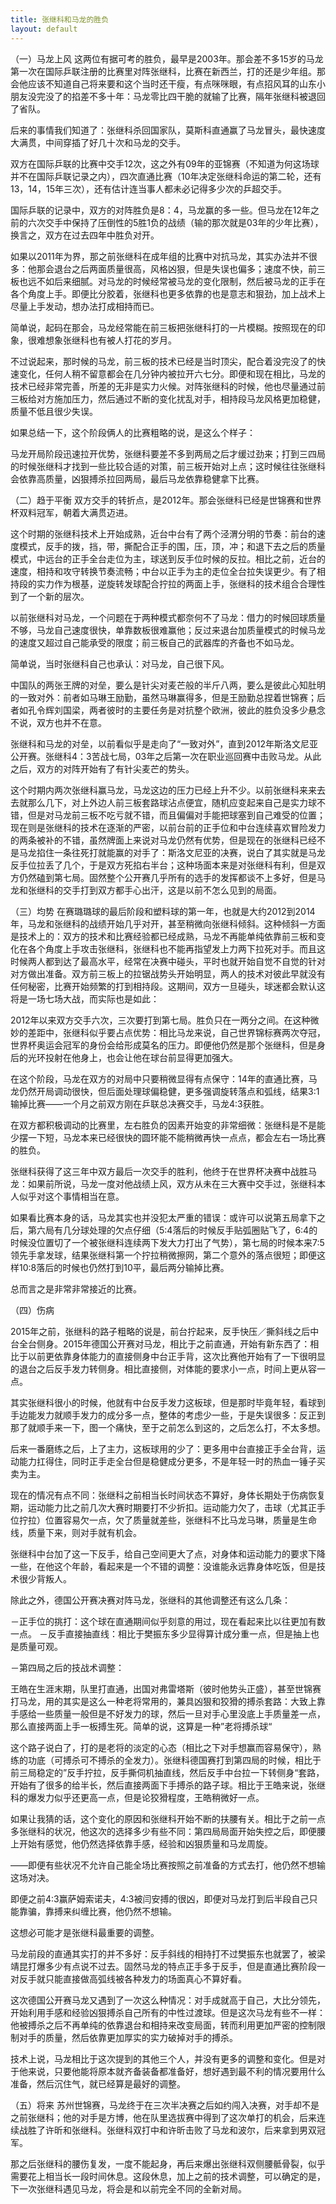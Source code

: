 ```yaml
---
title: 张继科和马龙的胜负
layout: default
---
```


（一）马龙上风
这两位有据可考的胜负，最早是2003年。那会差不多15岁的马龙第一次在国际乒联注册的比赛里对阵张继科，比赛在新西兰，打的还是少年组。那会他应该不知道自己将来要和这个当时还干瘦，有点咪咪眼，有点招风耳的山东小朋友没完没了的掐差不多十年：马龙零比四干脆的就输了比赛，隔年张继科被退回了省队。

后来的事情我们知道了：张继科杀回国家队，莫斯科直通赢了马龙冒头，最快速度大满贯，中间穿插了好几十次和马龙的交手。

双方在国际乒联的比赛中交手12次，这之外有09年的亚锦赛（不知道为何这场球并不在国际乒联记录之内），四次直通比赛（10年决定张继科命运的第二轮，还有13，14，15年三次），还有估计连当事人都未必记得多少次的乒超交手。

国际乒联的记录中，双方的对阵胜负是8：4，马龙赢的多一些。但马龙在12年之前的六次交手中保持了压倒性的5胜1负的战绩（输的那次就是03年的少年比赛），换言之，双方在过去四年中胜负对开。

如果以2011年为界，那之前张继科在成年组的比赛中对抗马龙，其实办法并不很多：他那会退台之后两面质量很高，风格凶狠，但是失误也偏多；速度不快，前三板也远不如后来细腻。对马龙的时候经常被马龙的变化限制，然后被马龙的正手在各个角度上手。即便比分胶着，张继科也更多依靠的也是意志和狠劲，加上战术上尽量上手发动，想办法打成相持而已。

简单说，起码在那会，马龙经常能在前三板把张继科打的一片模糊。按照现在的印象，很难想象张继科也有被人打花的岁月。

不过说起来，那时候的马龙，前三板的技术已经是当时顶尖，配合着没完没了的快速变化，任何人稍不留意都会在几分钟内被拉开六七分。即便和现在相比，马龙的技术已经非常完善，所差的无非是实力火候。对阵张继科的时候，他也尽量通过前三板给对方施加压力，然后通过不断的变化扰乱对手，相持段马龙风格更加稳健，质量不低且很少失误。

如果总结一下，这个阶段俩人的比赛粗略的说，是这么个样子：

马龙开局阶段迅速拉开优势，张继科要差不多到两局之后才缓过劲来；打到三四局的时候张继科才找到一些比较合适的对策，前三板开始对上点；这时候往往张继科会依靠高质量，凶狠搏杀拉回两局，最后马龙依靠稳健拿下比赛。


（二）趋于平衡
双方交手的转折点，是2012年。那会张继科已经是世锦赛和世界杯双料冠军，朝着大满贯迈进。

这个时期的张继科技术上开始成熟，近台中台有了两个泾渭分明的节奏：前台的速度模式，反手的拨，挡，带，撕配合正手的围，压，顶，冲；和退下去之后的质量模式，中远台的正手全台走位为主，球送到反手位时候的反拉。相比之前，近台的速度，相持和攻守转换节奏流畅；中台以正手为主的走位全台拉失误更少。有了相持段的实力作为根基，逆旋转发球配合拧拉的两面上手，张继科的技术组合合理性到了一个新的层次。

以前张继科对马龙，一个问题在于两种模式都奈何不了马龙：借力的时候回球质量不够，马龙自己速度很快，单靠数板很难赢他；反过来退台加质量模式的时候马龙的速度又超过自己能承受的限度；前三板自己的武器库的齐备也不如马龙。

简单说，当时张继科自己也承认：对马龙，自己很下风。

中国队的两张王牌的对垒，要么是针尖对麦芒般的半斤八两，要么是彼此心知肚明的一致对外：前者如马琳王励勤，虽然马琳赢得多，但是王励勤总捏着世锦赛；后者如孔令辉刘国梁，两者彼时的主要任务是对抗整个欧洲，彼此的胜负没多少悬念不说，双方也并不在意。

张继科和马龙的对垒，以前看似乎是走向了“一致对外”，直到2012年斯洛文尼亚公开赛。张继科4：3苦战七局，03年之后第一次在职业巡回赛中击败马龙。从此之后，双方的对阵开始有了有针尖麦芒的势头。

这个时期内两次张继科赢马龙，马龙这边的压力已经上升不少。以前张继科来来去去就那么几下，对上外边人前三板套路球沾点便宜，随机应变起来自己是实力球不错，但是对马龙前三板不吃亏就不错，而且偏偏对手能把球塞到自己难受的位置；现在则是张继科的技术在逐渐的严密，以前台前的正手位和中台连续喜欢冒险发力的两条被补的不错，虽然牌面上来说对马龙仍然有优势，但是现在的张继科已经不是马龙掐住一条往死打就能赢的对手了：斯洛文尼亚的决赛，说白了其实就是马龙反手位拉丢了几个，于是双方死掐右半台；这种场面本来是对张继科有利，但是双方仍然磕到第七局。固然整个公开赛几乎所有的选手的发挥都谈不上多好，但是马龙和张继科的交手打到双方都手心出汗，这是以前不怎么见到的局面。


（三）均势
在赛璐璐球的最后阶段和塑料球的第一年，也就是大约2012到2014年，马龙和张继科的战绩开始几乎对开，甚至稍微向张继科倾斜。这种倾斜一方面是技术上的：双方的技术和比赛经验都已经成熟，马龙不再能单纯依靠前三板和变化在各个角度上手攻击张继科，张继科也不能再指望发上力两下拉死对手。而且这时候两人都到达了最高水平，经常在决赛中碰头，平时也就开始自觉不自觉的针对对方做出准备。双方前三板上的拉锯战势头开始明显，两人的技术对彼此早就没有任何秘密，比赛开始频繁的打到相持段。这期间，双方一旦碰头，球迷都会默认这将是一场七场大战，而实际也是如此：

2012年以来双方交手六次，三次要打到第七局。胜负只在一两分之间。在这种微妙的差距中，张继科似乎要占点优势：相比马龙来说，自己世界锦标赛两次夺冠，世界杯奥运会冠军的身份会给形成莫名的压力。即便他仍然是那个张继科，但是身后的光环投射在他身上，也会让他在球台前显得更加强大。

在这个阶段，马龙在双方的对局中只要稍微显得有点保守：14年的直通比赛，马龙仍然开局调动很快，但后面处理球偏稳健，更多强调旋转落点和弧线，结果3:1输掉比赛——一个月之前双方刚在乒联总决赛交手，马龙4:3获胜。

在双方都积极调动的比赛里，左右胜负的因素开始变的非常细微：张继科是不是能少摆一下短，马龙本来已经很快的圆环能不能稍微再快一点点，都会左右一场比赛的胜负。

张继科获得了这三年中双方最后一次交手的胜利，他终于在世界杯决赛中战胜马龙：如果前所说，马龙一度对他战绩上风，双方从未在三大赛中交手过，张继科本人似乎对这个事情相当在意。

如果看比赛本身的话，马龙其实也并没犯太严重的错误：或许可以说第五局拿下之后，第六局有几分球处理的欠点仔细（5:4落后的时候反手贴弧圈贴飞了，6:4的时候没位置切了一个被张继科连续两下发大力打出了气势），第七局的时候本来7:5领先手拿发球，结果张继科第一个拧拉稍微擦网，第二个意外的落点很短；即便这样10:8落后的时候也仍然打到10平，最后两分输掉比赛。

总而言之是非常非常接近的比赛。

（四）伤病

2015年之前，张继科的路子粗略的说是，前台拧起来，反手快压／撕斜线之后中台全台侧身。2015年德国公开赛对马龙，相比于之前直通，开始有新东西了：相比于以前更依靠身体能力的直接侧身中台正手背，这次比赛他开始有了一下很明显的退台之后反手发力转侧身。相比直接侧，对体能的要求小一点，时间上更从容一点。

其实张继科很小的时候，他就有中台反手发力这板球，但是那时毕竟年轻，看球到手边能发力就顺手发力的成分多一点，整体的考虑少一些，于是失误很多：反正到那了就顺手来一下，图一个痛快，至于之前怎么到这的，之后怎么打，不太多想。

后来一番磨练之后，上了主力，这板球用的少了：更多用中台直接正手全台背，运动能力扛得住，同时正手走全台但是稳健成分更多，不是年轻一时的热血一锤子买卖为主。

现在的情况有点不同：张继科之前相当长时间状态不算好，身体长期处于伤病恢复期，运动能力比之前几次大赛时期要打不少折扣。运动能力欠了，击球（尤其正手位拧拉）位置容易欠一点，欠了质量就差些，张继科不比马龙马琳，质量是生命线，质量下来，则对手就有机会。

张继科中台加了这一下反手，给自己空间更大了点，对身体和运动能力的要求下降一些，在他这个年龄，看起来是一个不错的调整：没谁能永远靠身体吃饭，但是技术很少背叛人。

除此之外，德国公开赛决赛对阵马龙，张继科的其他调整还有这么几条：

－正手位的挑打：这个球在直通期间似乎刻意的用过，现在看起来比以往更加有数一点。 －反手直接抽直线：相比于樊振东多少显得算计成分重一点，但是抽上也是质量可观。 

－第四局之后的技战术调整：

王皓在生涯末期，队里打直通，出国对弗雷塔斯（彼时他势头正盛），甚至世锦赛打马龙，用的其实是这么一种老将常用的，兼具凶狠和狡猾的搏杀套路：大致上靠手感给一些质量一般但是不好发力的球，然后一旦对手心里没底上手质量差一点，那么直接两面上手一板搏生死。简单的说，这算是一种”老将搏杀球“

这个路子说白了，打的是老将的淡定的心态（相比之下对手想赢而容易保守），熟练的功底（可搏杀可不搏杀的全发力）。张继科德国赛打到第四局的时候，相比于前三局稳定的”反手拧拉，反手撕伺机抽直线，然后反手中台拉一下转侧身“套路，开始有了很多的给半长，然后直接两面下手搏杀的路子球。相比于王皓来说，张继科的爆发力似乎还更高一点，但是论狡猾程度，王皓稍微好一点。

如果让我猜的话，这个变化的原因和张继科开始不断的扶腰有关。相比于之前一点多张继科的状况，他这次的选择多少有些不同：第四局局面开始失控之后，即便腰上开始有感觉，他仍然选择依靠手感，经验和凶狠质量和马龙周旋。

——即便有些状况不允许自己能全场比赛按照之前准备的方式去打，他仍然不想输这场对决。

即便之前4:3赢萨姆索诺夫，4:3被闫安搏的很凶，即便对马龙打到后半段自己只能靠骗，靠搏来纠缠比赛，他仍然不想输。

这想必可能才是张继科最重要的调整。


马龙前段的直通其实打的并不多好：反手斜线的相持打不过樊振东也就罢了，被梁靖昆打爆多少有点说不过去。固然马龙的特点正手多于反手，但是直通比赛阶段一对反手就只能直接做高弧线被各种发力的场面真心不算好看。

这次德国公开赛马龙又遇到了一次这么种情况：对手成就高于自己，大比分领先，开始利用手感和经验凶狠搏杀自己所有的中性过渡球。但是这次马龙有些不一样：他被搏杀之后不再单纯的依靠退台和相持来改变局面，转而利用更加严密的控制限制对手的质量，然后依靠更加厚实的实力破掉对手的搏杀。

技术上说，马龙相比于这次提到的其他三个人，并没有更多的调整和变化。但是对于他来说，只要他能将原本就齐备装备都准备好，想好遇到最不利的情况要用什么准备，然后沉住气，就已经算是最好的调整。


（五）将来
苏州世锦赛，马龙终于在三次半决赛之后如约闯入决赛，对手却不是之前张继科；他的对手是方博，他在队里选拔赛中得到了这次单打的机会，后来连续战胜了许昕和张继科。张继科双打中和许昕击败了马龙和波尔，后来拿到男双冠军。

那之后张继科的腰伤复发，一度不能起身，再后来爆出张继科双侧腰骶骨裂，似乎需要花上相当长一段时间休息。这段休息，加上之前的技术调整，可以确定的是，下一次张继科遇见马龙，将会是和以前完全不同的全新对局。
